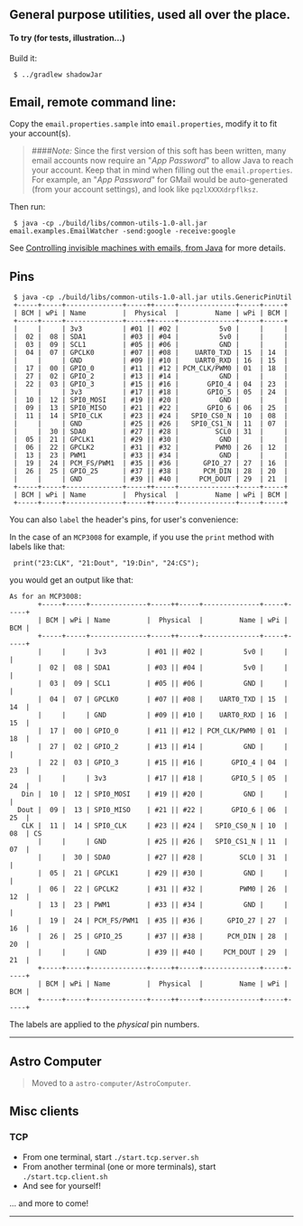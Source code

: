## General purpose utilities, used all over the place.


#### To try (for tests, illustration...)

Build it:
```
 $ ../gradlew shadowJar
```

## Email, remote command line:
Copy the `email.properties.sample` into `email.properties`, modify it to fit your account(s). 
> ####_Note:_ 
> Since the first version of this soft has been written, many email accounts now require
> an "_App Password_" to allow Java to reach your account. Keep that in mind when filling out the `email.properties`.  
> For example, an "_App Password_" for GMail would be auto-generated (from your account settings), and look like `pqzlXXXXdrpflksz`.  

Then run:
```
 $ java -cp ./build/libs/common-utils-1.0-all.jar email.examples.EmailWatcher -send:google -receive:google
```
See [Controlling invisible machines with emails, from Java](http://hocus-blogus.blogspot.com/2018/04/controlling-invisible-machines-with.html) for more details.



## Pins
```
 $ java -cp ./build/libs/common-utils-1.0-all.jar utils.GenericPinUtil
 +-----+-----+--------------+-----++-----+--------------+-----+-----+
 | BCM | wPi | Name         |  Physical  |         Name | wPi | BCM |
 +-----+-----+--------------+-----++-----+--------------+-----+-----+
 |     |     | 3v3          | #01 || #02 |          5v0 |     |     |
 |  02 |  08 | SDA1         | #03 || #04 |          5v0 |     |     |
 |  03 |  09 | SCL1         | #05 || #06 |          GND |     |     |
 |  04 |  07 | GPCLK0       | #07 || #08 |    UART0_TXD | 15  | 14  |
 |     |     | GND          | #09 || #10 |    UART0_RXD | 16  | 15  |
 |  17 |  00 | GPIO_0       | #11 || #12 | PCM_CLK/PWM0 | 01  | 18  |
 |  27 |  02 | GPIO_2       | #13 || #14 |          GND |     |     |
 |  22 |  03 | GPIO_3       | #15 || #16 |       GPIO_4 | 04  | 23  |
 |     |     | 3v3          | #17 || #18 |       GPIO_5 | 05  | 24  |
 |  10 |  12 | SPI0_MOSI    | #19 || #20 |          GND |     |     |
 |  09 |  13 | SPI0_MISO    | #21 || #22 |       GPIO_6 | 06  | 25  |
 |  11 |  14 | SPI0_CLK     | #23 || #24 |   SPI0_CS0_N | 10  | 08  |
 |     |     | GND          | #25 || #26 |   SPI0_CS1_N | 11  | 07  |
 |     |  30 | SDA0         | #27 || #28 |         SCL0 | 31  |     |
 |  05 |  21 | GPCLK1       | #29 || #30 |          GND |     |     |
 |  06 |  22 | GPCLK2       | #31 || #32 |         PWM0 | 26  | 12  |
 |  13 |  23 | PWM1         | #33 || #34 |          GND |     |     |
 |  19 |  24 | PCM_FS/PWM1  | #35 || #36 |      GPIO_27 | 27  | 16  |
 |  26 |  25 | GPIO_25      | #37 || #38 |      PCM_DIN | 28  | 20  |
 |     |     | GND          | #39 || #40 |     PCM_DOUT | 29  | 21  |
 +-----+-----+--------------+-----++-----+--------------+-----+-----+
 | BCM | wPi | Name         |  Physical  |         Name | wPi | BCM |
 +-----+-----+--------------+-----++-----+--------------+-----+-----+
```

You can also `label` the header's pins, for user's convenience:

In the case of an `MCP3008` for example, if you use the `print` method with labels like that:
```
 print("23:CLK", "21:Dout", "19:Din", "24:CS");
```
you would get an output like that:
```
As for an MCP3008:
       +-----+-----+--------------+-----++-----+--------------+-----+-----+
       | BCM | wPi | Name         |  Physical  |         Name | wPi | BCM |
       +-----+-----+--------------+-----++-----+--------------+-----+-----+
       |     |     | 3v3          | #01 || #02 |          5v0 |     |     |
       |  02 |  08 | SDA1         | #03 || #04 |          5v0 |     |     |
       |  03 |  09 | SCL1         | #05 || #06 |          GND |     |     |
       |  04 |  07 | GPCLK0       | #07 || #08 |    UART0_TXD | 15  | 14  |
       |     |     | GND          | #09 || #10 |    UART0_RXD | 16  | 15  |
       |  17 |  00 | GPIO_0       | #11 || #12 | PCM_CLK/PWM0 | 01  | 18  |
       |  27 |  02 | GPIO_2       | #13 || #14 |          GND |     |     |
       |  22 |  03 | GPIO_3       | #15 || #16 |       GPIO_4 | 04  | 23  |
       |     |     | 3v3          | #17 || #18 |       GPIO_5 | 05  | 24  |
   Din |  10 |  12 | SPI0_MOSI    | #19 || #20 |          GND |     |     |
  Dout |  09 |  13 | SPI0_MISO    | #21 || #22 |       GPIO_6 | 06  | 25  |
   CLK |  11 |  14 | SPI0_CLK     | #23 || #24 |   SPI0_CS0_N | 10  | 08  | CS
       |     |     | GND          | #25 || #26 |   SPI0_CS1_N | 11  | 07  |
       |     |  30 | SDA0         | #27 || #28 |         SCL0 | 31  |     |
       |  05 |  21 | GPCLK1       | #29 || #30 |          GND |     |     |
       |  06 |  22 | GPCLK2       | #31 || #32 |         PWM0 | 26  | 12  |
       |  13 |  23 | PWM1         | #33 || #34 |          GND |     |     |
       |  19 |  24 | PCM_FS/PWM1  | #35 || #36 |      GPIO_27 | 27  | 16  |
       |  26 |  25 | GPIO_25      | #37 || #38 |      PCM_DIN | 28  | 20  |
       |     |     | GND          | #39 || #40 |     PCM_DOUT | 29  | 21  |
       +-----+-----+--------------+-----++-----+--------------+-----+-----+
       | BCM | wPi | Name         |  Physical  |         Name | wPi | BCM |
       +-----+-----+--------------+-----++-----+--------------+-----+-----+

```

The labels are applied to the *physical* pin numbers.

---
## Astro Computer
> Moved to a `astro-computer/AstroComputer`.


## Misc clients
### TCP
- From one terminal, start `./start.tcp.server.sh`
- From another terminal (one or more terminals), start `./start.tcp.client.sh`
- And see for yourself!

... and more to come!

---
